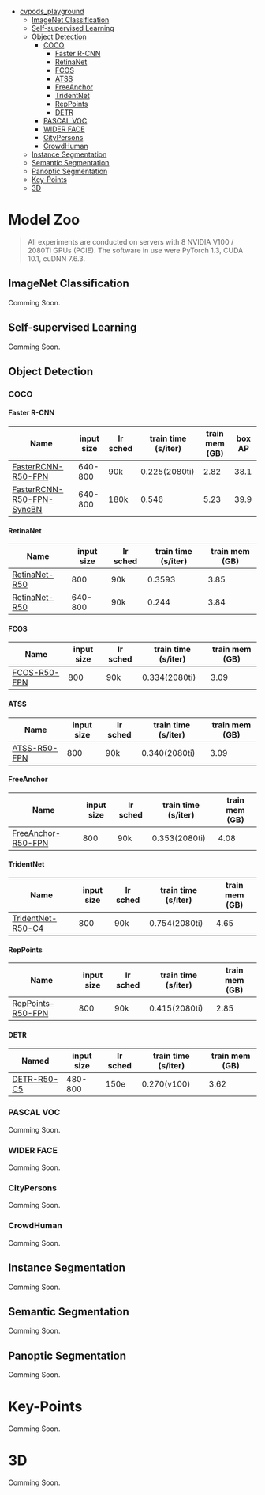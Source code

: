 - [cvpods_playground](#cvpods_playground)
  * [ImageNet Classification](#imagenet-classification)
  * [Self\-supervised Learning](#self--supervised-learning)
  * [Object Detection](#object-detection)
    + [COCO](#coco)
      - [Faster R-CNN](#faster-r-cnn)
      - [RetinaNet](#retinanet)
      - [FCOS](#fcos)
      - [ATSS](#atss)
      - [FreeAnchor](#freeanchor)
      - [TridentNet](#tridentnet)
      - [RepPoints](#reppoints)
      - [DETR](#detr)
    + [PASCAL VOC](#pascal-voc)
    + [WIDER FACE](#wider-face)
    + [CityPersons](#citypersons)
    + [CrowdHuman](#crowdhuman)
  * [Instance Segmentation](#instance-segmentation)
  * [Semantic Segmentation](#semantic-segmentation)
  * [Panoptic Segmentation](#panoptic-segmentation)
  * [Key\-Points](#key-points)
  * [3D](#3D)

# Model Zoo

> All experiments are conducted on servers with 8 NVIDIA V100 / 2080Ti GPUs (PCIE). The software in use were PyTorch 1.3, CUDA 10.1, cuDNN 7.6.3.

## ImageNet Classification

Comming Soon.

## Self\-supervised Learning

Comming Soon.

## Object Detection 

### COCO

#### Faster R-CNN

| Name                                                         | input size | lr sched | train time (s/iter) | train mem (GB) | box AP |
| ------------------------------------------------------------ | ---------- | -------- | ------------------- | -------------- | ------ |
| [FasterRCNN-R50-FPN](examples/detection/coco/rcnn/faster_rcnn.res50.fpn.coco.multiscale.1x) | 640-800    | 90k      | 0.225(2080ti)       | 2.82           | 38.1   |
| [FasterRCNN-R50-FPN-SyncBN](examples/detection/coco/rcnn/faster_rcnn.res50.fpn.coco.multiscale.2x.syncbn) | 640-800    | 180k     | 0.546               | 5.23           | 39.9   |

#### RetinaNet

| Name                                                         | input size | lr sched | train time (s/iter) | train mem (GB) |
| ------------------------------------------------------------ | ---------- | -------- | ------------------- | -------------- |
| [RetinaNet-R50](examples/detection/coco/retinanet/retinanet.res50.fpn.coco.800size.1x) | 800        | 90k      | 0.3593              | 3.85           |
| [RetinaNet-R50](examples/detection/coco/retinanet/retinanet.res50.fpn.coco.multiscale.1x) | 640-800    | 90k      | 0.244               | 3.84           |

#### FCOS

| Name                                                         | input size | lr sched | train time (s/iter) | train mem (GB) |
| ------------------------------------------------------------ | ---------- | -------- | ------------------- | -------------- |
| [FCOS-R50-FPN](examples/detection/coco/fcos/fcos.res50.fpn.coco.800size.1x) | 800        | 90k      | 0.334(2080ti)       | 3.09           |


#### ATSS

| Name                                                         | input size | lr sched | train time (s/iter) | train mem (GB) |
| ------------------------------------------------------------ | ---------- | -------- | ------------------- | -------------- |
| [ATSS-R50-FPN](examples/detection/coco/atss/atss.res50.fpn.coco.800size.1x) | 800        | 90k      | 0.340(2080ti)       | 3.09           |

#### FreeAnchor

| Name                                                         | input size | lr sched | train time (s/iter) | train mem (GB) |
| ------------------------------------------------------------ | ---------- | -------- | ------------------- | -------------- |
| [FreeAnchor-R50-FPN](examples/detection/coco/free_anchor/free_anchor.res50.fpn.coco.800size.1x) | 800        | 90k      | 0.353(2080ti)       | 4.08           |

#### TridentNet

| Name                                                         | input size | lr sched | train time (s/iter) | train mem (GB) |
| ------------------------------------------------------------ | ---------- | -------- | ------------------- | -------------- |
| [TridentNet-R50-C4](examples/detection/coco/tridentnet/tridentnet.res50.C4.coco.800size.1x) | 800        | 90k      | 0.754(2080ti)       | 4.65           |

#### RepPoints

| Name                                                         | input size | lr sched | train time (s/iter) | train mem (GB) |
| ------------------------------------------------------------ | ---------- | -------- | ------------------- | -------------- |
| [RepPoints-R50-FPN](examples/detection/coco/reppoints/reppoints.res50.fpn.coco.800size.1x.partial_minmax) | 800        | 90k      | 0.415(2080ti)       | 2.85           |

#### DETR

| Named                                                        | input size | lr sched | train time (s/iter) | train mem (GB) |
| ------------------------------------------------------------ | ---------- | -------- | ------------------- | -------------- |
| [DETR-R50-C5](examples/detection/coco/detr/detr.res50.c5.coco.multiscale.150e.bs16) | 480-800    | 150e     | 0.270(v100)         | 3.62           |


### PASCAL VOC

Comming Soon.

### WIDER FACE

Comming Soon.

### CityPersons

Comming Soon.

### CrowdHuman

Comming Soon.

## Instance Segmentation 

 Comming Soon.

## Semantic Segmentation

Comming Soon.

## Panoptic Segmentation

Comming Soon.

# Key-Points

Comming Soon.

# 3D

Comming Soon.
